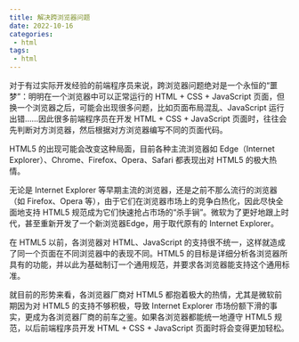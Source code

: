 ```yaml
---
title: 解决跨浏览器问题
date: 2022-10-16
categories:
 - html
tags:
 - html
---
```


对于有过实际开发经验的前端程序员来说，跨浏览器问题绝对是一个永恒的“噩梦”：明明在一个浏览器中可以正常运行的 HTML + CSS + JavaScript 页面，但换一个浏览器之后，可能会出现很多问题，比如页面布局混乱、JavaScript 运行出错……因此很多前端程序员在开发 HTML + CSS + JavaScript 页面时，往往会先判断对方浏览器，然后根据对方浏览器编写不同的页面代码。

HTML5 的出现可能会改变这种局面，目前各种主流浏览器如 Edge（Internet Explorer）、Chrome、Firefox、Opera、Safari 都表现出对 HTML5 的极大热情。

无论是 Internet Explorer 等早期主流的浏览器，还是之前不那么流行的浏览器（如 Firefox、Opera 等），由于它们在浏览器市场上的竞争白热化，因此尽快全面地支持 HTML5 规范成为它们快速抢占市场的“杀手锏”。微软为了更好地跟上时代，甚至重新开发了一个新浏览器Edge，用于取代原有的 Internet Explorer。

在 HTML5 以前，各浏览器对 HTML、JavaScript 的支持很不统一，这样就造成了同一个页面在不同浏览器中的表现不同。HTML5 的目标是详细分析各浏览器所具有的功能，并以此为基础制订一个通用规范，并要求各浏览器能支持这个通用标准。

就目前的形势来看，各浏览器厂商对 HTML5 都抱着极大的热情，尤其是微软前期因为对 HTML5 的支持不够积极，导致 Internet Explorer 市场份额下滑的事实，更成为各浏览器厂商的前车之鉴。如果各浏览器都能统一地遵守 HTML5 规范，以后前端程序员开发 HTML + CSS + JavaScript 页面时将会变得更加轻松。
